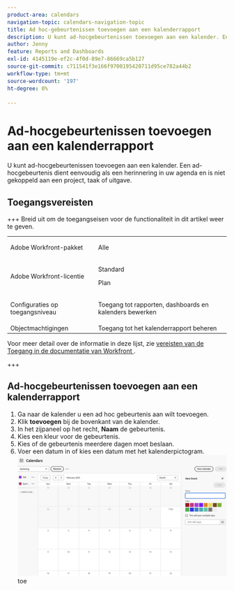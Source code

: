 ```yaml
---
product-area: calendars
navigation-topic: calendars-navigation-topic
title: Ad hoc-gebeurtenissen toevoegen aan een kalenderrapport
description: U kunt ad-hocgebeurtenissen toevoegen aan een kalender. Een ad-hocgebeurtenis dient eenvoudig als een herinnering in uw agenda en is niet gekoppeld aan een project, taak of uitgave.
author: Jenny
feature: Reports and Dashboards
exl-id: 4145119e-ef2c-4f0d-89e7-86669ca5b127
source-git-commit: c711541f3e166f9700195420711d95ce782a44b2
workflow-type: tm+mt
source-wordcount: '197'
ht-degree: 0%

---
```


# Ad-hocgebeurtenissen toevoegen aan een kalenderrapport

U kunt ad-hocgebeurtenissen toevoegen aan een kalender. Een ad-hocgebeurtenis dient eenvoudig als een herinnering in uw agenda en is niet gekoppeld aan een project, taak of uitgave.

## Toegangsvereisten

+++ Breid uit om de toegangseisen voor de functionaliteit in dit artikel weer te geven.

<table style="table-layout:auto"> 
 <col> 
 </col> 
 <col> 
 </col> 
 <tbody> 
  <tr> 
   <td role="rowheader">Adobe Workfront-pakket</td> 
   <td> <p>Alle</p> </td> 
  </tr> 
  <tr> 
   <td role="rowheader">Adobe Workfront-licentie</td> 
   <td><p>Standard</p>
       <p>Plan</p></td> 
  </tr> 
  <tr> 
   <td role="rowheader">Configuraties op toegangsniveau</td> 
   <td> <p> Toegang tot rapporten, dashboards en kalenders bewerken</p></td> 
  </tr> 
  <tr> 
   <td role="rowheader">Objectmachtigingen</td> 
   <td>Toegang tot het kalenderrapport beheren</td> 
  </tr> 
 </tbody> 
</table>

Voor meer detail over de informatie in deze lijst, zie [&#x200B; vereisten van de Toegang in de documentatie van Workfront &#x200B;](/help/quicksilver/administration-and-setup/add-users/access-levels-and-object-permissions/access-level-requirements-in-documentation.md).

+++


## Ad-hocgebeurtenissen toevoegen aan een kalenderrapport

1. Ga naar de kalender u een ad hoc gebeurtenis aan wilt toevoegen.
1. Klik **toevoegen** bij de bovenkant van de kalender.
1. In het zijpaneel op het recht, **Naam** de gebeurtenis.
1. Kies een kleur voor de gebeurtenis.
1. Kies of de gebeurtenis meerdere dagen moet beslaan.
1. Voer een datum in of kies een datum met het kalenderpictogram.
   ![&#x200B; voeg ad-hoc gebeurtenis &#x200B;](assets/add-ad-hoc.png) toe